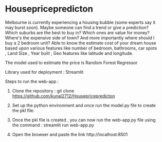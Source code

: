 # Housepricepredicton
Melbourne is currently experiencing a housing bubble (some experts say it may burst soon). Maybe someone can find a trend or give a prediction? Which suburbs are the best to buy in? Which ones are value for money? Where's the expensive side of town? And more importantly where should I buy a 2 bedroom unit? Able to know the estimate cost of your dream house based upon various features like number of bedroom, bathrooms, car spots , Land Size , Year built , Geo features like latitude and longitude.

The model used to estimate the price is Random Forest Regressor

Library used for deployment : Streamlit

Steps to run the web-app : 

1. Clone the repository : 
  git clone  https://github.com/kunal2712/Housepricepredicton

2. Set up the python environment and once run the model.py file to create the pkl file.

3. Once the pkl file is created , you can now run the web-app.py file using the command :
    streamlit run web-app.py

4. Open the browser and paste the link
    http://localhost:8501
